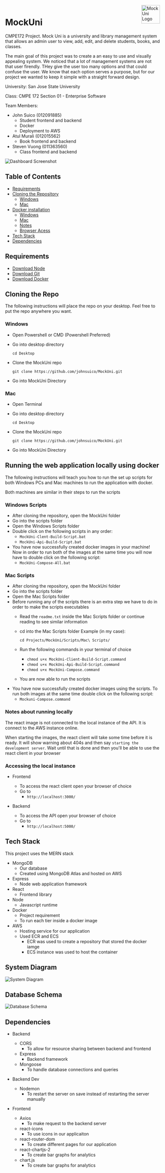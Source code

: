 <img src="Demo/Mock-Uni-Logo.png" alt="MockUni Logo" title="MockUni" align="right" height="60">

# MockUni
CMPE172 Project. Mock Uni is a university and library management system that allows an admin user to view, add, edit, and delete students, books, and classes.

The main goal of this project was to create a an easy to use and visually appealing system. We noticed that a lot of management systems are not that user firendly. THey give the user too many options and that could confuse the user. We know that each option serves a purpose, but for our project we wanted to keep it simple with a straight forward design.

University: San Jose State University

Class: CMPE 172 Section 01 - Enterprise Software

Team Members:
  - John Suico (012091885)
    - Student frontend and backend
    - Docker
    - Deployment to AWS
  - Atul Murali (012015562)
    - Book frontend and backend
  - Steven Vuong (011363560)
    - Class frontend and backend


![Dashboard Screenshot](Demo/dash-inprogress.PNG)

## Table of Contents
- [Requirements](#requirements)
- [Cloning the Repository](#cloning-the-repo)
  - [Windows](#windows)
  - [Mac](#mac)
- [Docker installation](#running-the-web-application-locally-using-docker)
  - [Windows](#windows-scripts)
  - [Mac](#mac-scripts)
  - [Notes](#notes-about-running-locally)
  - [Browser Acess](#accessing-the-local-instance)
- [Tech Stack](#tech-stack)
- [Dependencies](#dependencies)

## Requirements
- [Download Node](https://nodejs.org/en/download/)
- [Download Git](https://git-scm.com/downloads)
- [Download Docker](https://www.docker.com/products/docker-desktop)

## Cloning the Repo
The following instructions will place the repo on your desktop. Feel free to put the repo anywhere you want.

### Windows ###
- Open Powershell or CMD (Powershell Preferred)
- Go into desktop directory 

  ``` cd Desktop  ```
- Clone the MockUni repo

  ``` git clone https://github.com/johnsuico/MockUni.git ```
- Go into MockUni Directory

### Mac ###
- Open Terminal
- Go into desktop directory

  ``` cd Desktop  ```
- Clone the MockUni repo

  ``` git clone https://github.com/johnsuico/MockUni.git ```
- Go into MockUni Directory

## Running the web application locally using docker
The following instructions will teach you how to run the set up scripts for both Windows PCs and Mac machines to run the application with docker.

Both machines are similar in their steps to run the scripts

### Windows Scripts ###
- After cloning the repository, open the MockUni folder
- Go into the scripts folder
- Open the Windows Scripts folder
- Double click on the following scripts in any order:
  - `MockUni-Clent-Build-Script.bat`
  - `MockUni-Api-Build-Script.bat`
- You have now successfully created docker images in your machine! Now in order to run both of the images at the same time you will now have to double click on the following script:
  - `MockUni-Compose-All.bat`

### Mac Scripts ###
- After cloning the repository, open the MockUni folder
- Go into the scripts folder
- Open the Mac Scripts folder
- Before running any of the scripts there is an extra step we have to do in order to make the scripts executables
  - Read the `readme.txt` inside the Mac Scripts folder or continue reading to see similar information
  - cd into the Mac Scripts folder
    Example (in my case):

    `cd Projects/MockUni/Scripts/Mac\ Scripts/`

  - Run the following commands in your terminal of choice
    - `chmod u+x MockUni-Client-Build-Script.command`
    - `chmod u+x MockUni-Api-Build-Script.command`
    - `chmod u+x MockUni-Compose.command`
  - You are now able to run the scripts
- You have now successfully created docker images using the scripts. To run both images at the same time double click on the following script:
  - `Mockuni-Compose.command`

### Notes about running locally
The react image is not connected to the local instance of the API. It is connect to the AWS instance online.

When starting the images, the react client will take some time before it is ready. It will show warning about 404s and then say `starting the development server`. Wait until that is done and then you'll be able to use the react client in your browser

### Accessing the local instance
- Frontend
  - To access the react client open your browser of choice
  - Go to
    - `http://localhost:3000/`

- Backend
  - To access the API open your browser of choice
  - Go to
    - `http://localhost:5000/`

## Tech Stack
This project uses the MERN stack

- MongoDB
  - Our database
  - Created using MongoDB Atlas and hosted on AWS
- Express
  - Node web application framework
- React
  - Frontend library
- Node
  - Javascript runtime
- Docker
  - Project requirement
  - To run each tier inside a docker image
- AWS
  - Hosting service for our application
  - Used ECR and ECS
    - ECR was used to create a repository that stored the docker iamge
    - ECS instance was used to host the container

## System Diagram ##
![System Diagram](Demo/System-Diagram.png)

## Database Schema ##
![Database Schema](Demo/Database-Schema-Diagrma.png)

## Dependencies

- Backend
  - CORS
    - To allow for resource sharing between backend and frontend
  - Express
    - Backend framework
  - Mongoose
    - To handle database connections and queries

- Backend Dev
  - Nodemon
    - To restart the server on save instead of restarting the server manually

- Frontend
  - Axios
    - To make request to the backend server
  - react-icons
    - To use icons in our applicaiton
  - react-router-dom
    - To create different pages for our application
  - react-chartjs-2
    - To create bar graphs for analytics
  - chart.js
    - To create bar graphs for analytics